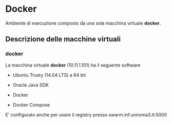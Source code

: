 # Docker 

Ambiente di esecuzione composto da una sola macchina virtuale **docker**. 

## Descrizione delle macchine virtuali 

### docker

La macchina virtuale **docker** (10.11.1.101) 
ha il seguente software 

* Ubuntu Trusty (14.04 LTS) a 64 bit 

* Oracle Java SDK 

* Docker 

* Docker Compose 

E' configurato anche per usare il registry presso swarm.inf.uniroma3.it:5000 
  
 
